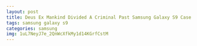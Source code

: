 ```yaml
---
layout: post
title: Deus Ex Mankind Divided A Criminal Past Samsung Galaxy S9 Case
tags: samsung galaxy s9
categories: samsung
img: 1uL7NeyJ7e_2QnWcXfkMy1d14KGrfCstM
---
```


